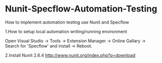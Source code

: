 # Nunit-Specflow-Automation-Testing
How to implement automation testing use Nunit and Specflow

1.How to setup local automation writing/running environment

Open Visual Studio -> Tools -> Extension Manager ->   Online Gallary -> Search for  'Specflow' and install -> Reboot.

2.Install Nunit 2.6.4
http://www.nunit.org/index.php?p=download 
